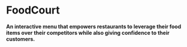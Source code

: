 # FoodCourt 
**An interactive menu that empowers restaurants to leverage their food items over their competitors while also giving confidence to their customers.**



